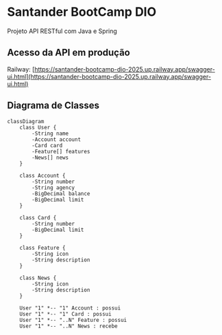 # Santander BootCamp DIO
Projeto API RESTful com Java e Spring

## Acesso da API em produção

Railway: [https://santander-bootcamp-dio-2025.up.railway.app/swagger-ui.html](https://santander-bootcamp-dio-2025.up.railway.app/swagger-ui.html)

## Diagrama de Classes

```mermaid
classDiagram
    class User {
        -String name
        -Account account
        -Card card
        -Feature[] features
        -News[] news
    }

    class Account {
        -String number
        -String agency
        -BigDecimal balance
        -BigDecimal limit
    }

    class Card {
        -String number
        -BigDecimal limit
    }

    class Feature {
        -String icon
        -String description
    }

    class News {
        -String icon
        -String description
    }

    User "1" *-- "1" Account : possui
    User "1" *-- "1" Card : possui
    User "1" *-- "..N" Feature : possui
    User "1" *-- "..N" News : recebe
```
